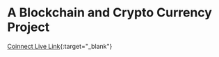 # A Blockchain and Crypto Currency Project
[Coinnect Live Link](https://coinnect-gilt.vercel.app/){:target="_blank"}
